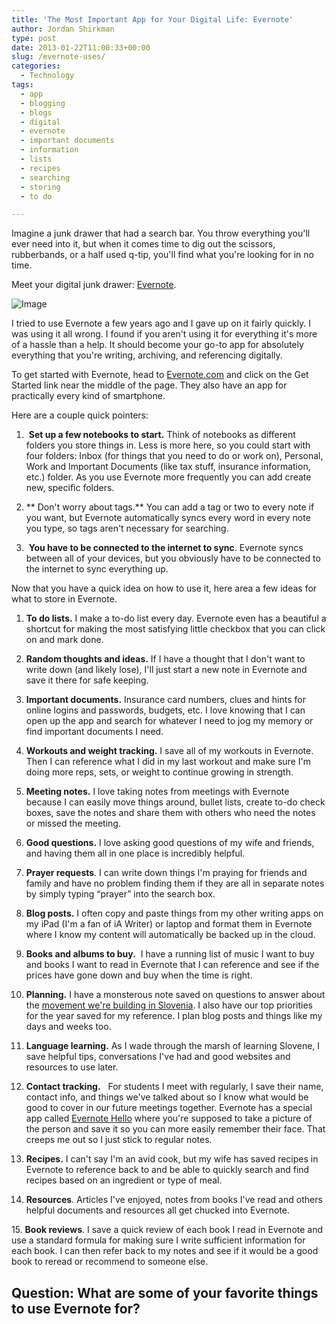 ```yaml
---
title: 'The Most Important App for Your Digital Life: Evernote'
author: Jordan Shirkman
type: post
date: 2013-01-22T11:00:33+00:00
slug: /evernote-uses/
categories:
  - Technology
tags:
  - app
  - blogging
  - blogs
  - digital
  - evernote
  - important documents
  - information
  - lists
  - recipes
  - searching
  - storing
  - to do

---
```

Imagine a junk drawer that had a search bar. You throw everything you'll ever need into it, but when it comes time to dig out the scissors, rubberbands, or a half used q-tip, you'll find what you're looking for in no time.

Meet your digital junk drawer: [Evernote][1].

![Image](/images/evernote.jpeg) 

I tried to use Evernote a few years ago and I gave up on it fairly quickly. I was using it all wrong. I found if you aren't using it for everything it's more of a hassle than a help. It should become your go-to app for absolutely everything that you're writing, archiving, and referencing digitally.

To get started with Evernote, head to [Evernote.com](http://evernote.com) and click on the Get Started link near the middle of the page. They also have an app for practically every kind of smartphone.

Here are a couple quick pointers:<!--more-->

1.  **Set up a few notebooks to start.** Think of notebooks as different folders you store things in. Less is more here, so you could start with four folders: Inbox (for things that you need to do or work on), Personal, Work and Important Documents (like tax stuff, insurance information, etc.) folder. As you use Evernote more frequently you can add create new, specific folders.

2. ** Don't worry about tags.** You can add a tag or two to every note if you want, but Evernote automatically syncs every word in every note you type, so tags aren't necessary for searching.

3.  **You have to be connected to the internet to sync**. Evernote syncs between all of your devices, but you obviously have to be connected to the internet to sync everything up.

Now that you have a quick idea on how to use it, here area a few ideas for what to store in Evernote.

1. **To do lists.** I make a to-do list every day. Evernote even has a beautiful a shortcut for making the most satisfying little checkbox that you can click on and mark done.

2. **Random thoughts and ideas.** If I have a thought that I don't want to write down (and likely lose), I'll just start a new note in Evernote and save it there for safe keeping.

3. **Important documents.** Insurance card numbers, clues and hints for online logins and passwords, budgets, etc. I love knowing that I can open up the app and search for whatever I need to jog my memory or find important documents I need.

4. **Workouts and weight tracking.** I save all of my workouts in Evernote. Then I can reference what I did in my last workout and make sure I'm doing more reps, sets, or weight to continue growing in strength.

5. **Meeting notes.** I love taking notes from meetings with Evernote because I can easily move things around, bullet lists, create to-do check boxes, save the notes and share them with others who need the notes or missed the meeting.

6. **Good questions.** I love asking good questions of my wife and friends, and having them all in one place is incredibly helpful.

7. **Prayer requests**. I can write down things I'm praying for friends and family and have no problem finding them if they are all in separate notes by simply typing &#8220;prayer&#8221; into the search box.

8. **Blog posts.** I often copy and paste things from my other writing apps on my iPad (I'm a fan of iA Writer) or laptop and format them in Evernote where I know my content will automatically be backed up in the cloud.

9. **Books and albums to buy.**  I have a running list of music I want to buy and books I want to read in Evernote that I can reference and see if the prices have gone down and buy when the time is right.

10. **Planning.** I have a monsterous note saved on questions to answer about the [movement we're building in Slovenia](https://jshirk.com/blog/ministry/). I also have our top priorities for the year saved for my reference. I plan blog posts and things like my days and weeks too.

11. **Language learning.** As I wade through the marsh of learning Slovene, I save helpful tips, conversations I've had and good websites and resources to use later.

12. **Contact tracking.**   For students I meet with regularly, I save their name, contact info, and things we've talked about so I know what would be good to cover in our future meetings together. Evernote has a special app called [Evernote Hello](http://evernote.com/hello/) where you're supposed to take a picture of the person and save it so you can more easily remember their face. That creeps me out so I just stick to regular notes.

13. **Recipes.** I can't say I'm an avid cook, but my wife has saved recipes in Evernote to reference back to and be able to quickly search and find recipes based on an ingredient or type of meal.

14. **Resources**. Articles I've enjoyed, notes from books I've read and others helpful documents and resources all get chucked into Evernote.

15. **Book reviews**. I save a quick review of each book I read in Evernote and use a standard formula for making sure I write sufficient information for each book. I can then refer back to my notes and see if it would be a good book to reread or recommend to someone else.

## Question: What are some of your favorite things to use Evernote for?

 [1]: evernote.com